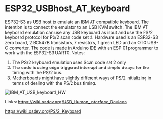 # ESP32_USBhost_AT_keyboard
ESP32-S3 as USB host to emulate an IBM AT compatible keyboard. The intention is to connect the emulator to an USB KVM switch.
The IBM AT keyboard emulation can use any USB keyboard as input and use the PS/2 keyboard protocol for PS/2 scan code set 2.
Hardware used is an ESP32-S3 zero board, 2 BC547B transistors, 7 resistors, 1 green LED and an OTG USB-C converter.
The code is made in Arduino IDE with an ESP 01 programmer to work with the ESP32-S3 UART0.
Notes:
1. The PS/2 keyboard emulation uses Scan code set 2 only
2. The code is using edge triggered interrupt and simple delays for the timing with the PS/2 bus.
3. Motherboards might have slightly different ways of PS/2 initializing in terms of dealing with the PS/2 bus timing.
   
![IBM_AT_USB_keyboard_HW](https://github.com/user-attachments/assets/f3f84d8d-aad0-4718-ab72-accd76cc90af)

Links:
https://wiki.osdev.org/USB_Human_Interface_Devices

https://wiki.osdev.org/PS/2_Keyboard

